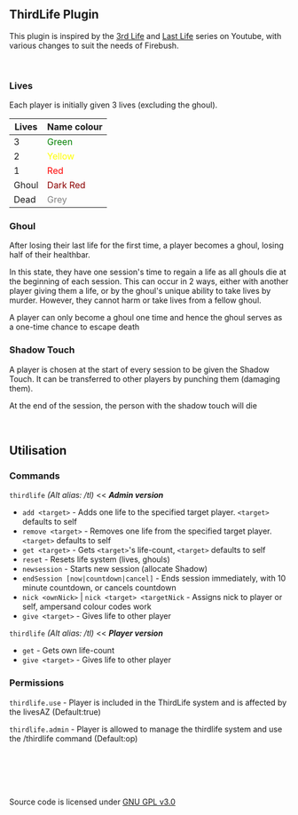 ## ThirdLife Plugin
This plugin is inspired by the [3rd Life](https://www.youtube.com/results?search_query=3rd+Life) and [Last Life](https://www.youtube.com/results?search_query=Last+Life) series on Youtube, with various changes to suit the needs of Firebush.

<br>

### Lives
Each player is initially given 3 lives (excluding the ghoul).

| Lives | Name colour                                 |
|-------|---------------------------------------------|
| 3     | <span style="color:green">Green</span>      |
| 2     | <span style="color:yellow">Yellow</span>    |
| 1     | <span style="color:red">Red</span>          |
| Ghoul | <span style="color:darkred">Dark Red</span> |
| Dead  | <span style="color:grey">Grey</span>        |

### Ghoul
After losing their last life for the first time, a player becomes a ghoul, losing half of their healthbar.

In this state, they have one session's time to regain a life as all ghouls die at the beginning of each session. This can occur in 2 ways, either with another player giving them a life, or by the ghoul's unique ability to take lives by murder. However, they cannot harm or take lives from a fellow ghoul.

A player can only become a ghoul one time and hence the ghoul serves as a one-time chance to escape death

### Shadow Touch
A player is chosen at the start of every session to be given the Shadow Touch. 
It can be transferred to other players by punching them (damaging them). 

At the end of the session, the person with the shadow touch will die



<br>


## Utilisation

### Commands

`thirdlife`  *(Alt alias: /tl)* << ***Admin version***
* `add <target>` - Adds one life to the specified target player. `<target>` defaults to self
* `remove <target>` - Removes one life from the specified target player. `<target>` defaults to self
* `get <target>` - Gets `<target>`'s life-count, `<target>` defaults to self
* `reset` - Resets life system (lives, ghouls)
* `newsession` - Starts new session (allocate Shadow)
* `endSession [now|countdown|cancel]` - Ends session immediately, with 10 minute countdown, or cancels countdown
* `nick <ownNick>` | `nick <target> <targetNick` - Assigns nick to player or self, ampersand colour codes work
* `give <target>` - Gives life to other player

`thirdlife`  *(Alt alias: /tl)* << ***Player version***
* `get` - Gets own life-count
* `give <target>` - Gives life to other player

### Permissions

`thirdlife.use` - Player is included in the ThirdLife system and is affected by the livesAZ (Default:true)

`thirdlife.admin` - Player is allowed to manage the thirdlife system and use the /thirdlife command (Default:op)


<br></br>
---

Source code is licensed under [GNU GPL v3.0](./LICENSE)
